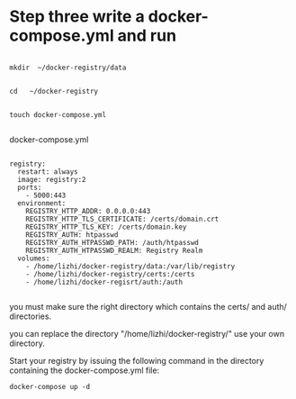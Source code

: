 # Step three write a docker-compose.yml and run

```

mkdir  ~/docker-registry/data


cd   ~/docker-registry


touch docker-compose.yml


```




docker-compose.yml

```

registry:
  restart: always
  image: registry:2
  ports:
    - 5000:443
  environment:
    REGISTRY_HTTP_ADDR: 0.0.0.0:443
    REGISTRY_HTTP_TLS_CERTIFICATE: /certs/domain.crt
    REGISTRY_HTTP_TLS_KEY: /certs/domain.key
    REGISTRY_AUTH: htpasswd
    REGISTRY_AUTH_HTPASSWD_PATH: /auth/htpasswd
    REGISTRY_AUTH_HTPASSWD_REALM: Registry Realm
  volumes:
    - /home/lizhi/docker-registry/data:/var/lib/registry
    - /home/lizhi/docker-registry/certs:/certs
    - /home/lizhi/docker-regisrt/auth:/auth


```

you must make sure the  right directory which contains the certs/ and auth/ directories.

you can replace the directory "/home/lizhi/docker-registry/" use your own  directory.




Start your registry by issuing the following command in the directory containing the docker-compose.yml file:

```
docker-compose up -d


```
